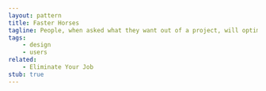 ```yaml
---
layout: pattern
title: Faster Horses
tagline: People, when asked what they want out of a project, will optimize their existing workflow instead of inventing a new one.
tags:
    - design
    - users
related:
    - Eliminate Your Job
stub: true
---
```




